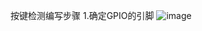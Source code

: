 按键检测编写步骤
1.确定GPIO的引脚
![image](https://github.com/user-attachments/assets/9b92951c-3b81-4269-88c0-f89c3e9f3dfc)



